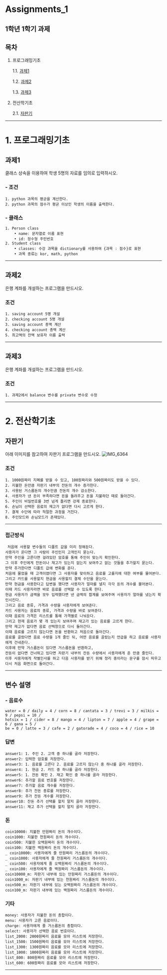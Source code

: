 # Assignments_1
1학년 1학기 과제
---

## 목차
1. 프로그래밍기초

    1.1. [과제1](#과제1)
    
    1.2. [과제2](#과제2)
    
    1.3. [과제3](#과제3)
    
2. 전산학기초

    2.1. [자판기](#자판기)

---

# 1. 프로그래밍기초

## 과제1

클래스 상속을 이용하여 학생 5명의 자료를 임의로 입력하시오.

### - 조건
    1. python 과목의 평균을 계산한다.
    2. python 과목의 점수가 평균 이상인 학생의 이름을 출력한다.
### - 클래스
    1. Person class
        • name: 문자열로 이름 표현
        • id: 정수형 주민번호
    2. Student class
        • classes: 수강 과목을 dictionary를 사용하여 {과목 : 점수}로 표현
        • 과목 종류는 kor, math, python
    
---
    
## 과제2

은행 계좌를 개설하는 프로그램을 만드시오.

### 조건
    1. saving account 5명 개설
    2. checking account 5명 개설
    3. saving account 총액 계산
    4. checking account 총액 계산
    5. 최고액의 잔액 보유자 이름 출력
    
---
    
## 과제3

은행 계좌를 개설하는 프로그램을 만드시오.

### 조건
    1. 과제2에서 balance 변수를 private 변수로 수정

     
---

# 2. 전산학기초

## 자판기

아래 이미지를 참고하여 자판기 프로그램을 만드시오.
![IMG_6364](https://user-images.githubusercontent.com/80446951/187058489-44368217-663f-404d-a897-5fe9e4b33f65.JPG)

### 조건
    1. 1000원짜리 지폐를 받을 수 있고, 100원짜리와 500원짜리도 받을 수 있다.
    2. 지불한 돈만큼 자판기 내부의 잔돈의 개수 증가한다.
    3. 사용된 거스름돈의 개수만큼 잔돈의 개수 감소한다.
    4. 사용자가 낸 돈이 부족하다면 돈을 돌려주고 돈을 지불하던 때로 돌아간다.
    5. 주인이 비밀번호를 3번 넘게 틀리면 강제 종료한다.
    6. 손님이 선택한 음료의 재고가 없다면 다시 고르게 한다.
    7. 결제 수단에 따라 적절한 과정을 거친다.
    8. 주인모드와 손님모드가 존재있다.

---

### 접근방식
```
 처음에 사용할 변수들의 디폴트 값을 미리 정해둔다.
사용자가 온다면 그 사람이 주인인지 고객인지 묻는다.
만약 주인을 고른다면 걸려있던 암호를 통해 주인이 맞는지 확인한다.
그 이후 주인에게 잔돈이나 재고가 있는지 없는지 보여주고 없는 것들을 추가할지 묻는다.
만약 추가한다면 디폴트 값에 변화를 준다.
처음에 물었을 때 고객이였다면 그 사용자를 맞이하고 음료를 고를지에 대한 여부를 물어본다.
그리고 카드를 사용할지 현금을 사용할지 결제 수단을 묻는다.
만약 현금을 사용한다고 답변을 했다면 사용자가 얼마를 낼지 각각 돈의 개수를 물어본다.
이때 카드 사용자라면 바로 음료를 선택할 수 있도록 한다.
현금 사용자가 금액을 모두 입력했다면 낸 금액의 합계를 보여주며 사용자가 얼마를 냈는지 확인시킨다.
그리고 음료 종류, 가격과 수량을 사용자에게 보여준다.
카드 사용자는 음료의 종류, 가격과 수량을 바로 보여준다.
이때 음료의 가격은 리스트를 통해 가격별로 나눠둔다.
그리고 현재 음료가 몇 개 있는지 보여주며 재고가 있는 음료를 고르게 한다.
만약 재고가 없다면 음료 선택창으로 다시 돌아간다.
이때 음료를 고르지 않는다면 돈을 반환하고 처음으로 돌아간다.
음료를 골랐다면 음료 수량을 1개 줄인 뒤, 어떤 음료를 골랐는지 언급을 하고 음료를 사용자에게 건네준다.
이후에 만약 거스름돈이 있다면 거스름돈을 반환하고,
잔돈이 없다면 건너뛰고 있다면 자판기 내부의 잔돈 수량에서 사용자에게 준 만큼 줄인다.
이후 사용자에게 작별인사를 하고 다음 사용자를 받기 위해 정리 중이라는 문구를 잠시 띄우고 다시 처음 화면으로 돌아간다.
```

---

## 변수 설명

### - 음료수
    water = 0 / daily = 4 / corn = 8 / cantata = 3 / trevi = 3 / milkis = 9 / pepsi = 10 /
    hotsix = 1 / cider = 8 / mango = 4 / lipton = 7 / apple = 4 / grape = 6 / gana = 5 /
    be = 0 / latte = 3 / cafe = 2 / gatorade = 4 / coco = 4 / rice = 10

### 답변
    answer1: 1. 주인 2. 고객 중 하나를 골라 저장한다.
    answer2: 입력한 암호를 저장한다.
    answer3: 1. 음료를 고른다 2. 음료를 고르지 않는다 중 하나를 골라 저장한다.
    answer4: 1. 현금 2. 카드 중 하나를 골라 저장한다.
    answer5: 1. 잔돈 확인 2. 재고 확인 중 하나를 골라 저장한다.
    answer6: 추가할 음료 번호를 저장한다.
    answer7: 추가할 음료 개수를 저장한다.
    answer8: 추가 잔돈 종류를 저장한다.
    answer9: 추가 잔돈 개수를 저장한다.
    answer10: 잔돈 추가 선택를 할지 말지 골라 저장한다.
    answer11: 재고 추가 선택을 할지 말지 골라 저장한다.

### 돈
    coin10000: 지불한 만원짜리 돈의 개수이다.
    coin1000: 지불한 천원짜리 돈의 개수이다.
    coin500: 지불한 오백원짜리 돈의 개수이다.
    coin100: 지불한 백원짜리 돈의 개수이다.
    _ coin10000: 사용자에게 줄 만원짜리 거스름돈의 개수이다.
    _ coin1000: 사용자에게 줄 천원짜리 거스름돈의 개수이다.
    _ coin500: 사용자에게 줄 오백원짜리 거스름돈의 개수이다.
    _ coin100: 사용자에게 줄 백원짜리 거스름돈의 개수이다.
    coin10000_m: 자판기 내부에 있는 만원짜리 거스름돈의 개수이다.
    coin1000_m: 자판기 내부에 있는 천원짜리 거스름돈의 개수이다.
    coin500_m: 자판기 내부에 있는 오백원짜리 거스름돈의 개수이다.
    coin100_m: 자판기 내부에 있는 백원짜리 거스름돈의 개수이다.

### 기타
    money: 사용자가 지불한 돈의 총합이다.
    menu: 사용자가 고른 음료이다.
    charge: 사용자에게 줄 거스름돈의 총합이다.
    select: 사용자가 선택한 음료 번호이다.
    list_2000: 2000원짜리 음료를 모아 리스트에 저장한다.
    list_1500: 1500원짜리 음료를 모아 리스트에 저장한다.
    list_1300: 1300원짜리 음료를 모아 리스트에 저장한다.
    list_1000: 1000원짜리 음료를 모아 리스트에 저장한다.
    list_800: 800원짜리 음료를 모아 리스트에 저장한다.
    list_600: 600원짜리 음료를 모아 리스트에 저장한다.

---
